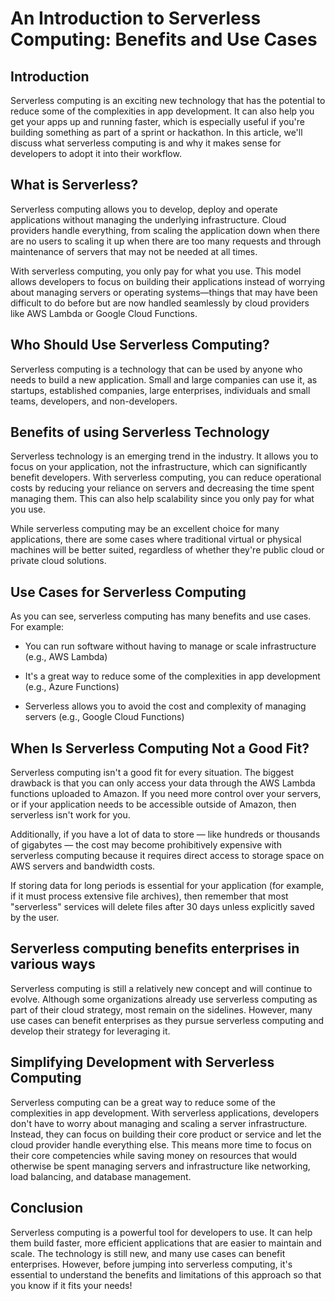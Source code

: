# An Introduction to Serverless Computing: Benefits and Use Cases

## Introduction

Serverless computing is an exciting new technology that has the potential to reduce some of the complexities in app development. It can also help you get your apps up and running faster, which is especially useful if you're building something as part of a sprint or hackathon. In this article, we'll discuss what serverless computing is and why it makes sense for developers to adopt it into their workflow.

## What is Serverless?

Serverless computing allows you to develop, deploy and operate applications without managing the underlying infrastructure. Cloud providers handle everything, from scaling the application down when there are no users to scaling it up when there are too many requests and through maintenance of servers that may not be needed at all times.

With serverless computing, you only pay for what you use. This model allows developers to focus on building their applications instead of worrying about managing servers or operating systems—things that may have been difficult to do before but are now handled seamlessly by cloud providers like AWS Lambda or Google Cloud Functions.

## Who Should Use Serverless Computing?

Serverless computing is a technology that can be used by anyone who needs to build a new application. Small and large companies can use it, as startups, established companies, large enterprises, individuals and small teams, developers, and non-developers.

## Benefits of using Serverless Technology

Serverless technology is an emerging trend in the industry. It allows you to focus on your application, not the infrastructure, which can significantly benefit developers. With serverless computing, you can reduce operational costs by reducing your reliance on servers and decreasing the time spent managing them. This can also help scalability since you only pay for what you use.

While serverless computing may be an excellent choice for many applications, there are some cases where traditional virtual or physical machines will be better suited, regardless of whether they're public cloud or private cloud solutions.

## Use Cases for Serverless Computing

As you can see, serverless computing has many benefits and use cases. For example:

* You can run software without having to manage or scale infrastructure (e.g., AWS Lambda)
    
* It's a great way to reduce some of the complexities in app development (e.g., Azure Functions)
    
* Serverless allows you to avoid the cost and complexity of managing servers (e.g., Google Cloud Functions)
    

## When Is Serverless Computing Not a Good Fit?

Serverless computing isn't a good fit for every situation. The biggest drawback is that you can only access your data through the AWS Lambda functions uploaded to Amazon. If you need more control over your servers, or if your application needs to be accessible outside of Amazon, then serverless isn't work for you.

Additionally, if you have a lot of data to store — like hundreds or thousands of gigabytes — the cost may become prohibitively expensive with serverless computing because it requires direct access to storage space on AWS servers and bandwidth costs.

If storing data for long periods is essential for your application (for example, if it must process extensive file archives), then remember that most "serverless" services will delete files after 30 days unless explicitly saved by the user.

## Serverless computing benefits enterprises in various ways

Serverless computing is still a relatively new concept and will continue to evolve. Although some organizations already use serverless computing as part of their cloud strategy, most remain on the sidelines. However, many use cases can benefit enterprises as they pursue serverless computing and develop their strategy for leveraging it.

## Simplifying Development with Serverless Computing

Serverless computing can be a great way to reduce some of the complexities in app development. With serverless applications, developers don't have to worry about managing and scaling a server infrastructure. Instead, they can focus on building their core product or service and let the cloud provider handle everything else. This means more time to focus on their core competencies while saving money on resources that would otherwise be spent managing servers and infrastructure like networking, load balancing, and database management.

## Conclusion

Serverless computing is a powerful tool for developers to use. It can help them build faster, more efficient applications that are easier to maintain and scale. The technology is still new, and many use cases can benefit enterprises. However, before jumping into serverless computing, it's essential to understand the benefits and limitations of this approach so that you know if it fits your needs!